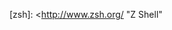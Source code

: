 
<!-- A -->
[AlmaLinux]: <https://almalinux.org/>
[Alpine]:    <https://alpinelinux.org/>
[Arch]:      <https://www.archlinux.org/>
[APT]:       <https://wiki.debian.org/AptCLI>
[Aptitude]:  <https://wiki.debian.org/Aptitude>
[ash]:       <https://www.in-ulm.de/~mascheck/various/ash/> "Almquist Shell"

<!-- B -->
[bash]: <https://www.gnu.org/software/bash/> "Bourne-Again Shell"

<!-- C -->
[CentOS]: <https://centos.org/> "Community Enterprise Operating System"
[Clink]:  <https://mridgers.github.io/clink/>
[Cmder]:  <https://cmder.net/> "Console Emulator"
[ConEmu]: <https://conemu.github.io/> "Console Emulator"
[Cygwin]: <https://cygwin.com/> "Cygnus Windows"

<!-- D -->
[Debian]:  <https://www.debian.org/>
[Dell]:    <https://www.dell.com/>
[Docker]:  <https://www.docker.com/>
[dpkg]:    <https://www.dpkg.org/>
[draw.io]: <https://draw.io/>

<!-- E -->
[EPEL]: <https://fedoraproject.org/wiki/EPEL> "EPEL - Fedora Project Wiki"

<!-- F -->
[Fedora]:  <https://getfedora.org/>
[fish]:    <https://fishshell.com/> "Friendly Interactive Shell"
[FreeBSD]: <https://www.freebsd.org/> "Free Berkeley Software Distribution"

<!-- G -->
[Gentoo]:  <https://gentoo.org/>
[Git]:     <https://git-scm.com/>
[GitFlow]: <https://github.com/nvie/gitflow> 
[GitHub]:  <https://github.com/>
[GRUB]:    <https://www.gnu.org/software/grub/>

<!-- H -->
[highlight.js]: <https://highlightjs.org/>

<!-- I -->

<!-- J -->

<!-- K -->
[Kali]:  <https://www.kali.org/>
[Keryx]: <https://launchpad.net/keryx>
[ksh]:   <http://kornshell.com/> "Korn Shell"
[KVM]:   <https://www.linux-kvm.org/> "Kernel Virtual Machine"

<!-- L -->
[lftp]:     <https://lftp.tech/>
[Linguist]: <https://github.com/github/linguist>

<!-- M -->
[Markdown]:  <https://daringfireball.net/projects/markdown/> "Daring Fireball: Markdown"
[Manjaro]:   <https://manjaro.org/>
[MinGW]:     <http://mingw.org/> "Minimalist GNU for Windows"
[MinGW-W64]: <http://mingw-w64.org/>
[MSYS2]:     <https://www.msys2.org/> "Minimal System"

<!-- N -->
[NetBSD]: <https://netbsd.org/> "Net Berkeley Software Distribution"

<!-- O -->
[OpenBSD]: <https://www.openobsd.org/> "Open Berkeley Software Distribution"
[OpenSSH]: <https://www.openssh.com/>
[Oracle]:  <https://www.oracle.com/>

<!-- P -->
[PlantUML]:           <https://plantuml.com/>
[Podman]:             <https://podman.io/>
[PowerShell]:         <https://microsoft.com/powershell/>
[procps]:             <https://gitlab.com/procps-ng/procps>
[PuTTY]:              <https://www.chiark.greenend.org.uk/~sgtatham/putty/>
[Pygments]:           <https://pygments.org/>
[PyMdown Extensions]: <https://facelessuser.github.io/pymdown-extensions/>
[Python-Markdown]:    <https://python-markdown.github.io/>

<!-- R -->
[RHEL]:        <https://www.redhat.com/> "Red Hat Enterprise Linux"
[Rocky Linux]: <https://rockylinux.org/>

<!-- S -->
[scsh]:       <https://scsh.net/> "Scheme Shell"
[SecureCRT]:  <https://vandyke.com/products/securecrt/>
[Serva]:      <https://vercot.com/~serva/>
[Sourcetree]: <https://www.sourcetreeapp.com/>
[StarUML]:    <https://staruml.io/>
[SUSE]:       <https://www.opensuse.org/> "Software- und System-Entwicklung"
[Synaptic]:   <https://wiki.debian.org/Synaptic>
[systemd]:    <https://systemd.io/>

<!-- T -->
[tcsh]:     <https://www.tcsh.org/> "TENEX C Shell"
[Tails]:    <https://tails.boum.org/>
[Terminal]: <https://github.com/microsoft/terminal>

<!-- U -->
[Ubuntu]:     <https://ubuntu.com/>
[util-linux]: <https://git.kernel.org/pub/scm/utils/util-linux/util-linux.git/>

<!-- V -->
[Vim]:        <https://www.vim.org/>
[vim-plug]:   <https://github.com/junegunn/vim-plug>
[VirtualBox]: <https://www.virtualbox.org/> "Oracle VM VirtualBox"
[VMware]:     <https://www.vmware.com/>
[Vundle]:     <https://github.com/VundleVim/Vundle.vim>
[vsftpd]:     <https://security.appspot.com/vsftpd.html>

<!-- W -->
[WePE]:       <http://www.wepe.com.cn/>
[Wine]:       <https://www.winehq.org/>
[Windows 10]: <https://www.windows.com/>
[WinSCP]:     <https://winscp.net/>

<!-- X -->
[Xlight]: <https://xlightftpd.com/>
[XMake]:  <https://xmake.io/>

<!-- Y -->

<!-- Z -->
[zsh]: <http://www.zsh.org/ "Z Shell"

<!-- UNICODE -->
[图吧工具箱]: <https://www.tbtool.cn/>
[图拉丁吧]:   <https://tieba.baidu.com/图拉丁>
